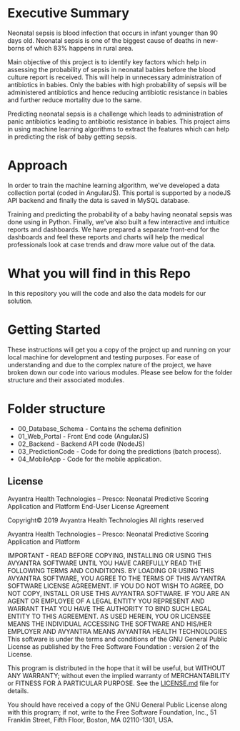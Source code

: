 # Executive Summary
Neonatal sepsis is blood infection that occurs in infant younger than 90 days old. Neonatal sepsis is one of the biggest cause of deaths in new-borns of which 83% happens in rural area. 

Main objective of this project is to identify key factors which help in assessing the probability of sepsis in neonatal babies before the blood culture report is received. This will help in unnecessary administration of antibiotics in babies. Only the babies with high probability of sepsis will be administered antibiotics and hence reducing antibiotic resistance in babies and further reduce mortality due to the same.

Predicting neonatal sepsis is a challenge which leads to administration of panic antibiotics leading to antibiotic resistance in babies. This project aims in using machine learning algorithms to extract the features which can help in predicting the risk of baby getting sepsis. 

# Approach

In order to train the machine learning algorithm, we've developed a data collection portal (coded in AngularJS). This portal is supported by a nodeJS API backend and finally the data is saved in MySQL database.

Training and predicting the probability of a baby having neonatal sepsis was done using in Python. Finally, we've also built a few interactive and intuitice reports and dashboards. We have prepared a separate front-end for the dashboards and feel these reports and charts will help the medical professionals look at case trends and draw more value out of the data.

# What you will find in this Repo

In this repository you will the code and also the data models for our solution.

# Getting Started

These instructions will get you a copy of the project up and running on your local machine for development and testing purposes. For ease of understanding and due to the complex nature of the project, we have broken down our code into various modules. Please see below for the folder structure and their associated modules.

# Folder structure

- 00_Database_Schema - Contains the schema definition
- 01_Web_Portal - Front End code (AngularJS)
- 02_Backend - Backend API code (NodeJS)
- 03_PredictionCode - Code for doing the predictions (batch process).
- 04_MobileApp - Code for the mobile application.

## License

Avyantra Health Technologies – Presco: Neonatal Predictive Scoring Application and Platform
End-User License Agreement

Copyright© 2019 Avyantra Health Technologies 
All rights reserved

Avyantra Health Technologies – Presco: Neonatal Predictive Scoring Application and Platform

IMPORTANT - READ BEFORE COPYING, INSTALLING OR USING  THIS AVYANTRA SOFTWARE UNTIL YOU HAVE CAREFULLY READ THE FOLLOWING TERMS AND CONDITIONS. BY LOADING OR USING THIS AVYANTRA SOFTWARE, YOU AGREE TO THE TERMS OF THIS AVYANTRA SOFTWARE LICENSE AGREEMENT. IF YOU DO NOT WISH TO AGREE, DO NOT COPY, INSTALL OR USE THIS AVYANTRA SOFTWARE. IF YOU ARE AN AGENT OR EMPLOYEE OF A LEGAL ENTITY YOU REPRESENT AND WARRANT THAT YOU HAVE THE AUTHORITY TO BIND SUCH LEGAL ENTITY TO THIS AGREEMENT. AS USED HEREIN, YOU OR LICENSEE MEANS THE INDIVIDUAL ACCESSING THE SOFTWARE AND HIS/HER EMPLOYER AND AVYANTRA MEANS AVYANTRA HEALTH TECHNOLOGIES
This software is under the terms and conditions of the GNU General Public License as published by the Free Software Foundation : version 2 of the License.

This program is distributed in the hope that it will be useful, but WITHOUT ANY WARRANTY; without even the implied warranty of MERCHANTABILITY or FITNESS FOR A PARTICULAR PURPOSE.  See the [LICENSE.md](LICENSE.md) file for details.

You should have received a copy of the GNU General Public License along with this program; if not, write to the Free Software Foundation, Inc., 51 Franklin Street, Fifth Floor, Boston, MA  02110-1301, USA.